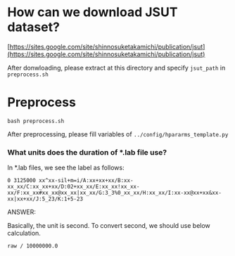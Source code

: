 # How can we download JSUT dataset?

[https://sites.google.com/site/shinnosuketakamichi/publication/jsut](https://sites.google.com/site/shinnosuketakamichi/publication/jsut)

After donwloading, please extract at this directory and specify `jsut_path` in `preprocess.sh`

# Preprocess

`bash preprocess.sh`

After preprocessing, please fill variables of `../config/hpararms_template.py`


### What units does the duration of *.lab file use?

In *.lab files, we see the label as follows:

`0 3125000 xx^xx-sil+m=i/A:xx+xx+xx/B:xx-xx_xx/C:xx_xx+xx/D:02+xx_xx/E:xx_xx!xx_xx-xx/F:xx_xx#xx_xx@xx_xx|xx_xx/G:3_3%0_xx_xx/H:xx_xx/I:xx-xx@xx+xx&xx-xx|xx+xx/J:5_23/K:1+5-23`

ANSWER:

Basically, the unit is second.
To convert second, we should use below calculation.

`raw / 10000000.0`